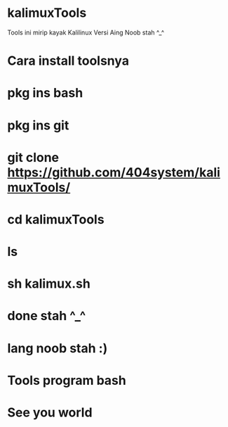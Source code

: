 # kalimuxTools
Tools ini mirip kayak Kalilinux Versi Aing Noob stah ^_^


# Cara install toolsnya

# pkg ins bash

# pkg ins git

# git clone https://github.com/404system/kalimuxTools/

# cd kalimuxTools

# ls

# sh kalimux.sh

# done stah ^_^

# Iang noob stah :)

# Tools program bash 

# See you world

